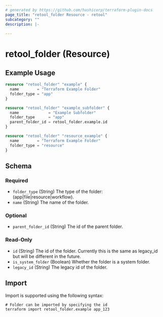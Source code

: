 ```yaml
---
# generated by https://github.com/hashicorp/terraform-plugin-docs
page_title: "retool_folder Resource - retool"
subcategory: ""
description: |-
  
---
```


# retool_folder (Resource)



## Example Usage

```terraform
resource "retool_folder" "example" {
  name        = "Terraform Example Folder"
  folder_type = "app"
}

resource "retool_folder" "example_subfolder" {
  name             = "Example Subfolder"
  folder_type      = "app"
  parent_folder_id = retool_folder.example.id
}

resource "retool_folder" "resource_example" {
  name        = "Terraform Example Folder"
  folder_type = "resource"
}
```

<!-- schema generated by tfplugindocs -->
## Schema

### Required

- `folder_type` (String) The type of the folder: (app|file|resource|workflow).
- `name` (String) The name of the folder.

### Optional

- `parent_folder_id` (String) The id of the parent folder.

### Read-Only

- `id` (String) The id of the folder. Currently this is the same as legacy_id but will be different in the future.
- `is_system_folder` (Boolean) Whether the folder is a system folder.
- `legacy_id` (String) The legacy id of the folder.

## Import

Import is supported using the following syntax:

```shell
# Folder can be imported by specifying the id
terraform import retool_folder.example app_123
```
